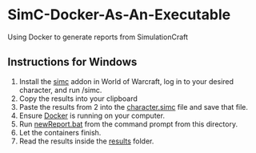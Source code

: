 # SimC-Docker-As-An-Executable
Using Docker to generate reports from SimulationCraft

## Instructions for Windows
1) Install the [simc](https://www.curseforge.com/wow/addons/simulationcraft) addon in World of Warcraft, log in to your desired character, and run /simc.
2) Copy the results into your clipboard
3) Paste the results from 2 into the [character.simc](./volume/character.simc) file and save that file.
4) Ensure [Docker](https://docs.docker.com/docker-for-windows/install/) is running on your computer.
5) Run [newReport.bat](./newReport.bat) from the command prompt from this directory.
6) Let the containers finish.
7) Read the results inside the [results](./volume/results/) folder.
